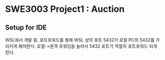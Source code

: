 # SWE3003 Project1 : Auction

## Setup for IDE
WSL에서 개발 중, 포트포워드를 통해 WSL 상의 포트 5432가 로컬 PC의 5432를 가리키게 해야한다.
로컬->원격 포워딩을 눌러서 5432 포트가 적절히 포트포워드 되게 한다.